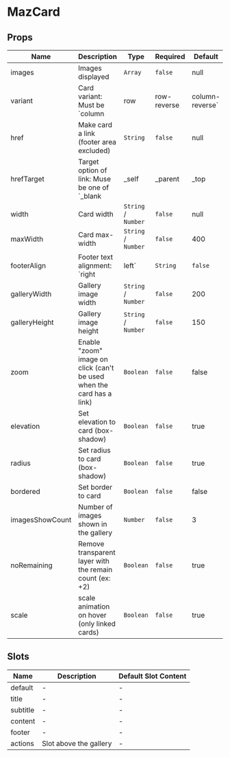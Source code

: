 # MazCard

## Props

<!-- @vuese:MazCard:props:start -->

| Name            | Description                                                                         | Type                | Required | Default |
| --------------- | ----------------------------------------------------------------------------------- | ------------------- | -------- | ------- |
| images          | Images displayed                                                                    | `Array`             | `false`  | null    |
| variant         | Card variant: Must be `column | row | row-reverse | column-reverse`                 | `String`            | `false`  | column  |
| href            | Make card a link (footer area excluded)                                             | `String`            | `false`  | null    |
| hrefTarget      | Target option of link: Muse be one of `_blank | _self | _parent | _top | framename` | `String`            | `false`  | \_self  |
| width           | Card width                                                                          | `String` / `Number` | `false`  | null    |
| maxWidth        | Card max-width                                                                      | `String` / `Number` | `false`  | 400     |
| footerAlign     | Footer text alignment: `right | left`                                               | `String`            | `false`  | right   |
| galleryWidth    | Gallery image width                                                                 | `String` / `Number` | `false`  | 200     |
| galleryHeight   | Gallery image height                                                                | `String` / `Number` | `false`  | 150     |
| zoom            | Enable "zoom" image on click (can't be used when the card has a link)               | `Boolean`           | `false`  | false   |
| elevation       | Set elevation to card (box-shadow)                                                  | `Boolean`           | `false`  | true    |
| radius          | Set radius to card (box-shadow)                                                     | `Boolean`           | `false`  | true    |
| bordered        | Set border to card                                                                  | `Boolean`           | `false`  | false   |
| imagesShowCount | Number of images shown in the gallery                                               | `Number`            | `false`  | 3       |
| noRemaining     | Remove transparent layer with the remain count (ex: +2)                             | `Boolean`           | `false`  | true    |
| scale           | scale animation on hover (only linked cards)                                        | `Boolean`           | `false`  | true    |

<!-- @vuese:MazCard:props:end -->

## Slots

<!-- @vuese:MazCard:slots:start -->

| Name     | Description            | Default Slot Content |
| -------- | ---------------------- | -------------------- |
| default  | -                      | -                    |
| title    | -                      | -                    |
| subtitle | -                      | -                    |
| content  | -                      | -                    |
| footer   | -                      | -                    |
| actions  | Slot above the gallery | -                    |

<!-- @vuese:MazCard:slots:end -->
